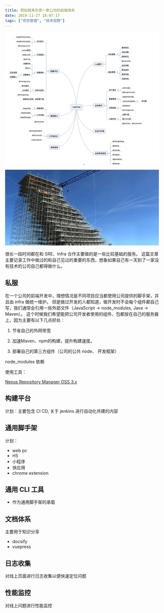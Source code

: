 ```yaml
---
title: 假如我来负责一家公司的前端体系
date: 2019-11-27 18:07:17
tags: ["项目管理", "技术视野"]
---
```


![](https://raw.githubusercontent.com/EPSON-LEE/image-hosting/master/20200116195001.png)

![how to build a building a building](https://raw.githubusercontent.com/EPSON-LEE/image-hosting/master/20191127184203.png)

很长一段时间都在和 SRE、Infra 合作主要做的是一些比较基础的服务。 这篇文章主要记录工作中做过的和自己见过的重要的东西，想象如果自己有一天到了一家没有技术的公司自己都得做什么。


## 私服

在一个公司的前端开发中，理想情况是不同项目应当都使用公司提供的脚手架，并且由 infra 做统一维护。
但是做过开发的人都知道，做开发时不会每个组件都自己写，我们通常会引用一些外部文件（JavaScript -> node_modules, Java -> Maven）。
这个时候我们希望能把公司开发者使用的组件、包都放在自己的服务器上，因为主要有以下几点好处：

1. 节省自己的外网带宽

2. 加速Maven、npm的构建，提升构建速度。

3. 部署自己的第三方组件（公司的公共 node、 开发框架）

node_modules 依赖

使用工具：

[Nexus Repository Manager OSS 3.x](https://help.sonatype.com/repomanager3)

## 构建平台

计划：主要包含 CI CD, 关于 jenkins 进行自动化共建的内容

## 通用脚手架

计划：

- web pc
- H5
- 小程序
- 快应用
- chrome extension

## 通用 CLI 工具

- 作为通用脚手架的承载

## 文档体系

主要用于知识分享

- docsify
- vuepress

## 日志收集

对线上页面进行日志收集以便快速定位问题

## 性能监控

对线上问题进行性能监控

